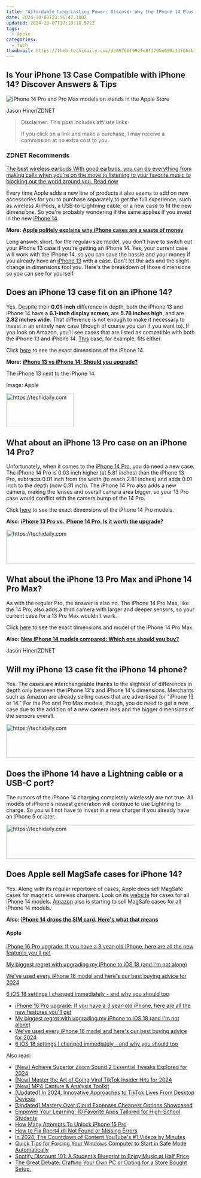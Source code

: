 ```yaml
---
title: "Affordable Long-Lasting Power: Discover Why the IPhone 14 Plus Is Your Best Value Pick"
date: 2024-10-03T23:56:47.160Z
updated: 2024-10-07T17:10:18.572Z
tags:
  - apple
categories:
  - tech
thumbnail: https://thmb.techidaily.com/dc0976bf992fc8f3795e090c13f66cb1c6f1455915fe3cbbbf65ceba836d3f9e.jpg
---
```


## Is Your iPhone 13 Case Compatible with iPhone 14? Discover Answers & Tips

![iPhone 14 Pro and Pro Max models on stands in the Apple Store](https://www.zdnet.com/a/img/resize/acc4aeb84c609f82f1a4e50d6c48f5ac7bf6b4d2/2022/09/08/d3b3ccb6-643c-4e32-8ada-581bfddf9515/iphone-14-pro-models.jpg?auto=webp&width=1280)

Jason Hiner/ZDNET

>  Disclaimer: This post includes affiliate links
>
>  If you click on a link and make a purchase, I may receive a commission at no extra cost to you.
>

### **ZDNET** Recommends

[The best wireless earbuds With good earbuds, you can do everything from making calls when you're on the move to listening to your favorite music to blocking out the world around you.  Read now](https://www.zdnet.com/article/best-wireless-earbuds/)

Every time Apple adds a new line of products it also seems to add on new accessories for you to purchase separately to get the full experience, such as wireless AirPods, a USB-to-Lightning cable, or a new case to fit the new dimensions. So you're probably wondering if the same applies if you invest in the new [iPhone 14](https://apple.sjv.io/c/159047/435031/7613?&sharedId=zdnet&u=https%3A%2F%2Fwww.apple.com%2Fiphone-14%2F&subId1=zd-%5F%5FCOM%5FCLICK%5FID%5F%5F-dtp). 

**More:** [**Apple politely explains why iPhone cases are a waste of money**](https://www.zdnet.com/article/apple-politely-explains-why-iphone-cases-are-a-waste-of-money/)

Long answer short, for the regular-size model, you don't have to switch out your iPhone 13 case if you're getting an iPhone 14\. Yes, your current case will work with the iPhone 14, so you can save the hassle and your money if you already have an [iPhone 13](https://www.zdnet.com/product/apple-iphone-13/) with a case. Don't let the ads and the slight change in dimensions fool you. Here's the breakdown of those dimensions so you can see for yourself.

## Does an iPhone 13 case fit on an iPhone 14?

Yes. Despite their **0.01**\-**inch** difference in depth, both the iPhone 13 and iPhone 14 have a **6.1-inch display screen**, are **5.78 inches high**, and are **2.82 inches wide.** That difference is not enough to make it necessary to invest in an entirely new case (though of course you can if you want to). If you look on Amazon, you'll see cases that are listed as compatible with both the iPhone 13 and iPhone 14\. [This](https://buy.geni.us/Proxy.ashx?TSID=368250&GR%5FURL=https%3A%2F%2Fwww.amazon.com%2FCASEKOO-iPhone-13-Protection-Shockproof%2Fdp%2FB0967K2MWY%2Fref%3Dsr%5F1%5F1%5Fsspa%3Fcrid%3DV0U5JLZKTZDZ%26keywords%3Diphone%2B13%2Bcase%26qid%3D1662666716%26s%3Delectronics%26sprefix%3Diphone%2B13%2Bcase%2Celectronics%2C363%26sr%3D1-1-spons%26smid%3DA2WI2R6H3U1YSA%26th%3D1%26tag%3Dzd-buy-button-20%26ascsubtag%3D%5F%5FCOM%5FCLICK%5FID%5F%5F%7C3573b835-ffc4-4904-8386-07bdb505b003%7Cdtp&dtb=1) case, for example, fits either.

Click [here](https://www.apple.com/iphone-14/specs/) to see the exact dimensions of the iPhone 14.

**More:** [**iPhone 13 vs iPhone 14: Should you upgrade?**](https://www.zdnet.com/article/iphone-13-vs-iphone-14/)

The iPhone 13 next to the iPhone 14.

Image: Apple

<!-- affiliate ads begin -->
<a href="https://aligracehair.sjv.io/c/5597632/2135411/19272" target="_top" id="2135411">
  <img src="//a.impactradius-go.com/display-ad/19272-2135411" border="0" alt="https://techidaily.com" width="180" height="90"/>
</a>
<img height="0" width="0" src="https://aligracehair.sjv.io/i/5597632/2135411/19272" style="position:absolute;visibility:hidden;" border="0" />
<!-- affiliate ads end -->

## What about an iPhone 13 Pro case on an iPhone 14 Pro?

Unfortunately, when it comes to the [iPhone 14 Pro](https://apple.sjv.io/c/159047/435031/7613?&sharedId=zdnet&u=https%3A%2F%2Fwww.apple.com%2Fiphone-14-pro%2F&subId1=zd-%5F%5FCOM%5FCLICK%5FID%5F%5F-dtp), you do need a new case. The iPhone 14 Pro is 0.03 inch higher (at 5.81 inches) than the iPhone 13 Pro, subtracts 0.01 inch from the width (to reach 2.81 inches) and adds 0.01 inch to the depth (now 0.31 inch). The iPhone 14 Pro also adds a new camera, making the lenses and overall camera area bigger, so your 13 Pro case would conflict with the camera bump of the 14 Pro.

Click [here](https://www.apple.com/iphone-14-pro/specs/) to see the exact dimensions of the iPhone 14 Pro models.

**Also:** [**iPhone 13 Pro vs. iPhone 14 Pro: Is it worth the upgrade?**](https://www.zdnet.com/article/iphone-14-pro-vs-iphone-13-pro/) 

<!-- affiliate ads begin -->
<a href="https://aligracehair.sjv.io/c/5597632/2006946/19272" target="_top" id="2006946">
  <img src="//a.impactradius-go.com/display-ad/19272-2006946" border="0" alt="https://techidaily.com" width="728" height="90"/>
</a>
<img height="0" width="0" src="https://aligracehair.sjv.io/i/5597632/2006946/19272" style="position:absolute;visibility:hidden;" border="0" />
<!-- affiliate ads end -->

## What about the iPhone 13 Pro Max and iPhone 14 Pro Max?

As with the regular Pro, the answer is also no. The iPhone 14 Pro Max, like the 14 Pro, also adds a third camera with larger and deeper sensors, so your current case for a 13 Pro Max wouldn't work. 

Click [here](https://www.apple.com/iphone-14-pro/specs/) to see the exact dimensions and model of the iPhone 14 Pro Max. 

**Also:** [**New iPhone 14 models compared: Which one should you buy?**](https://www.zdnet.com/article/new-iphone-14-models-compared-which-one-should-you-buy/)

Jason Hiner/ZDNET

## Will my iPhone 13 case fit the iPhone 14 phone?

Yes. The cases are interchangeable thanks to the slightest of differences in depth only between the iPhone 13's and iPhone 14's dimensions. Merchants such as Amazon are already selling cases that are advertised for "iPhone 13 or 14." For the Pro and Pro Max models, though, you do need to get a new case due to the addition of a new camera lens and the bigger dimensions of the sensors overall.

<!-- affiliate ads begin -->
<a href="https://ephamedtechinc.pxf.io/c/5597632/2137211/26400" target="_top" id="2137211">
  <img src="//a.impactradius-go.com/display-ad/26400-2137211" border="0" alt="https://techidaily.com" width="728" height="90"/>
</a>
<img height="0" width="0" src="https://ephamedtechinc.pxf.io/i/5597632/2137211/26400" style="position:absolute;visibility:hidden;" border="0" />
<!-- affiliate ads end -->

## Does the iPhone 14 have a Lightning cable or a USB-C port?

The rumors of the iPhone 14 charging completely wirelessly are not true. All models of iPhone's newest generation will continue to use Lightning to charge. So you will not have to invest in a new charger if you already have an iPhone 5 or later.

<!-- affiliate ads begin -->
<a href="https://appsumo.8odi.net/c/5597632/2151866/7443" target="_top" id="2151866">
  <img src="//a.impactradius-go.com/display-ad/7443-2151866" border="0" alt="https://techidaily.com" width="728" height="90"/>
</a>
<img height="0" width="0" src="https://appsumo.8odi.net/i/5597632/2151866/7443" style="position:absolute;visibility:hidden;" border="0" />
<!-- affiliate ads end -->

## Does Apple sell MagSafe cases for iPhone 14?

Yes. Along with its regular repertoire of cases, Apple does sell MagSafe cases for magnetic wireless chargers. Look on its [website](https://www.apple.com/shop/iphone/accessories/cases-protection) for cases for all iPhone 14 models. [Amazon](https://buy.geni.us/Proxy.ashx?TSID=368250&GR%5FURL=https%3A%2F%2Fwww.amazon.com%2FESR-Compatible-Military-Grade-Protection-Scratch-Resistant%2Fdp%2FB099JVC9HL%2Fref%3Dasc%5Fdf%5FB099JVC9HL%2F%3Ftag%3Dzd-buy-button-20%26ascsubtag%3D%5F%5FCOM%5FCLICK%5FID%5F%5F%7C3573b835-ffc4-4904-8386-07bdb505b003%7Cdtp&dtb=1) also is starting to sell MagSafe cases for all iPhone 14 models.

**Also:** [**iPhone 14 drops the SIM card. Here's what that means**](https://www.zdnet.com/article/iphone-14-drops-the-sim-card-slot-heres-what-that-means/)

#### Apple

[iPhone 16 Pro upgrade: If you have a 3 year-old iPhone, here are all the new features you'll get](https://www.zdnet.com/article/iphone-16-pro-and-pro-max-hands-on/ "iPhone 16 Pro upgrade: If you have a 3 year-old iPhone, here are all the new features you'll get")

[My biggest regret with upgrading my iPhone to iOS 18 (and I'm not alone)](https://www.zdnet.com/article/my-biggest-regret-with-upgrading-my-iphone-to-ios-18-and-im-not-alone/ "My biggest regret with upgrading my iPhone to iOS 18 (and I'm not alone)")

[We've used every iPhone 16 model and here's our best buying advice for 2024](https://www.zdnet.com/article/iphone-16-pro-max-buying-advice-2024/ "We've used every iPhone 16 model and here's our best buying advice for 2024")

[6 iOS 18 settings I changed immediately - and why you should too](https://www.zdnet.com/article/6-ios-18-settings-i-changed-immediately-and-why-you-should-too/ "6 iOS 18 settings I changed immediately - and why you should too")

* [iPhone 16 Pro upgrade: If you have a 3 year-old iPhone, here are all the new features you'll get](https://www.zdnet.com/article/iphone-16-pro-and-pro-max-hands-on/ "iPhone 16 Pro upgrade: If you have a 3 year-old iPhone, here are all the new features you'll get")
* [My biggest regret with upgrading my iPhone to iOS 18 (and I'm not alone)](https://www.zdnet.com/article/my-biggest-regret-with-upgrading-my-iphone-to-ios-18-and-im-not-alone/ "My biggest regret with upgrading my iPhone to iOS 18 (and I'm not alone)")
* [We've used every iPhone 16 model and here's our best buying advice for 2024](https://www.zdnet.com/article/iphone-16-pro-max-buying-advice-2024/ "We've used every iPhone 16 model and here's our best buying advice for 2024")
* [6 iOS 18 settings I changed immediately - and why you should too](https://www.zdnet.com/article/6-ios-18-settings-i-changed-immediately-and-why-you-should-too/ "6 iOS 18 settings I changed immediately - and why you should too")

<ins class="adsbygoogle"
     style="display:block"
     data-ad-format="autorelaxed"
     data-ad-client="ca-pub-7571918770474297"
     data-ad-slot="1223367746"></ins>

<ins class="adsbygoogle"
     style="display:block"
     data-ad-client="ca-pub-7571918770474297"
     data-ad-slot="8358498916"
     data-ad-format="auto"
     data-full-width-responsive="true"></ins>

<span class="atpl-alsoreadstyle">Also read:</span>
<div><ul>
<li><a href="https://digital-screen-recording.techidaily.com/new-achieve-superior-zoom-sound-2-essential-tweaks-explored-for-2024/"><u>[New] Achieve Superior Zoom Sound 2 Essential Tweaks Explored for 2024</u></a></li>
<li><a href="https://tiktok-video-recordings.techidaily.com/new-master-the-art-of-going-viral-tiktok-insider-hits-for-2024/"><u>[New] Master the Art of Going Viral TikTok Insider Hits for 2024</u></a></li>
<li><a href="https://digital-screen-recording.techidaily.com/new-mp4-capture-and-analysis-toolkit/"><u>[New] MP4 Capture & Analysis Toolkit</u></a></li>
<li><a href="https://tiktok-videos.techidaily.com/updated-in-2024-innovative-approaches-to-tiktok-lives-from-desktop-devices/"><u>[Updated] In 2024, Innovative Approaches to TikTok Lives From Desktop Devices</u></a></li>
<li><a href="https://fox-cloud.techidaily.com/updated-mastery-over-cloud-expenses-cheapest-options-showcased/"><u>[Updated] Mastery Over Cloud Expenses Cheapest Options Showcased</u></a></li>
<li><a href="https://tech-recovery.techidaily.com/empower-your-learning-10-favorite-apps-tailored-for-high-school-students/"><u>Empower Your Learning: 10 Favorite Apps Tailored for High-School Students</u></a></li>
<li><a href="https://ios-unlock.techidaily.com/how-many-attempts-to-unlock-iphone-15-pro-by-drfone-ios/"><u>How Many Attempts To Unlock iPhone 15 Pro</u></a></li>
<li><a href="https://tech-recovery.techidaily.com/how-to-fix-rpcrt4dll-not-found-or-missing-errors/"><u>How to Fix Rpcrt4.dll Not Found or Missing Errors</u></a></li>
<li><a href="https://youtube-blog.techidaily.com/24-the-countdown-of-content-youtubes-1-videos-by-minutes/"><u>In 2024, The Countdown of Content YouTube's #1 Videos by Minutes</u></a></li>
<li><a href="https://tech-recovery.techidaily.com/quick-tips-for-forcing-your-windows-computer-to-start-in-safe-mode-automatically/"><u>Quick Tips for Forcing Your Windows Computer to Start in Safe Mode Automatically</u></a></li>
<li><a href="https://tech-recovery.techidaily.com/spotify-discount-101-a-students-blueprint-to-enjoy-music-at-half-price/"><u>Spotify Discount 101: A Student’s Blueprint to Enjoy Music at Half Price</u></a></li>
<li><a href="https://tech-recovery.techidaily.com/the-great-debate-crafting-your-own-pc-or-opting-for-a-store-bought-setup/"><u>The Great Debate: Crafting Your Own PC or Opting for a Store Bought Setup.</u></a></li>
</ul></div>

